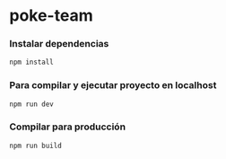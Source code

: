 # poke-team

### Instalar dependencias

```sh
npm install
```

### Para compilar y ejecutar proyecto en localhost

```sh
npm run dev
```

### Compilar para producción

```sh
npm run build
```

